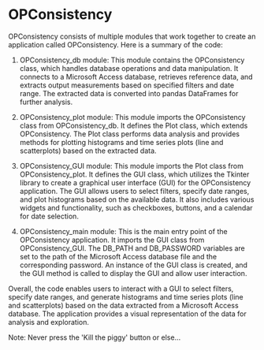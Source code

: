 # OPConsistency
OPConsistency consists of multiple modules that work together to create an application called OPConsistency. Here is a summary of the code:

1. OPConsistency_db module: This module contains the OPConsistency class, which handles database operations and data manipulation. It connects to a Microsoft Access database, retrieves reference data, and extracts output measurements based on specified filters and date range. The extracted data is converted into pandas DataFrames for further analysis.

2. OPConsistency_plot module: This module imports the OPConsistency class from OPConsistency_db. It defines the Plot class, which extends OPConsistency. The Plot class performs data analysis and provides methods for plotting histograms and time series plots (line and scatterplots) based on the extracted data.

3. OPConsistency_GUI module: This module imports the Plot class from OPConsistency_plot. It defines the GUI class, which utilizes the Tkinter library to create a graphical user interface (GUI) for the OPConsistency application. The GUI allows users to select filters, specify date ranges, and plot histograms based on the available data. It also includes various widgets and functionality, such as checkboxes, buttons, and a calendar for date selection.

4. OPConsistency_main module: This is the main entry point of the OPConsistency application. It imports the GUI class from OPConsistency_GUI. The DB_PATH and DB_PASSWORD variables are set to the path of the Microsoft Access database file and the corresponding password. An instance of the GUI class is created, and the GUI method is called to display the GUI and allow user interaction.

Overall, the code enables users to interact with a GUI to select filters, specify date ranges, and generate histograms and time series plots (line and scatterplots) based on the data extracted from a Microsoft Access database. The application provides a visual representation of the data for analysis and exploration. 

Note: Never press the 'Kill the piggy' button or else...
